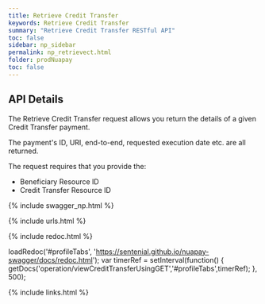 ```yaml
---
title: Retrieve Credit Transfer
keywords: Retrieve Credit Transfer
summary: "Retrieve Credit Transfer RESTful API"
toc: false
sidebar: np_sidebar
permalink: np_retrievect.html
folder: prodNuapay
toc: false
---
```


## API Details

The Retrieve Credit Transfer request allows you return the details of a given Credit Transfer payment.

The payment's ID, URI, end-to-end, requested execution date etc. are all returned.

The request requires that you provide the:

* Beneficiary Resource ID
* Credit Transfer Resource ID

{% include swagger_np.html %}

{% include urls.html %}


<ul id="profileTabs" class="nav nav-tabs">
    
   
</ul>
   
{% include redoc.html %}
   
loadRedoc('#profileTabs', 'https://sentenial.github.io/nuapay-swagger/docs/redoc.html');
var timerRef = setInterval(function() { getDocs('operation/viewCreditTransferUsingGET','#profileTabs',timerRef); }, 500);


</script>


<div id="mydiv"></div>
</div>
</div>

{% include links.html %}

